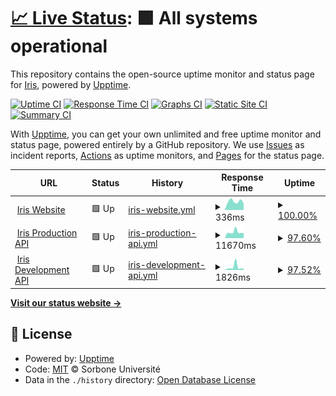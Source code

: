 # [📈 Live Status](https://dioptra-io.github.io/iris-uptime): <!--live status--> **🟩 All systems operational**

This repository contains the open-source uptime monitor and status page for [Iris](https://iris.dioptra.io/), powered by [Upptime](https://github.com/upptime/upptime).

[![Uptime CI](https://github.com/dioptra-io/iris-uptime/workflows/Uptime%20CI/badge.svg)](https://github.com/dioptra-io/iris-uptime/actions?query=workflow%3A%22Uptime+CI%22)
[![Response Time CI](https://github.com/dioptra-io/iris-uptime/workflows/Response%20Time%20CI/badge.svg)](https://github.com/dioptra-io/iris-uptime/actions?query=workflow%3A%22Response+Time+CI%22)
[![Graphs CI](https://github.com/dioptra-io/iris-uptime/workflows/Graphs%20CI/badge.svg)](https://github.com/dioptra-io/iris-uptime/actions?query=workflow%3A%22Graphs+CI%22)
[![Static Site CI](https://github.com/dioptra-io/iris-uptime/workflows/Static%20Site%20CI/badge.svg)](https://github.com/dioptra-io/iris-uptime/actions?query=workflow%3A%22Static+Site+CI%22)
[![Summary CI](https://github.com/dioptra-io/iris-uptime/workflows/Summary%20CI/badge.svg)](https://github.com/dioptra-io/iris-uptime/actions?query=workflow%3A%22Summary+CI%22)

With [Upptime](https://upptime.js.org), you can get your own unlimited and free uptime monitor and status page, powered entirely by a GitHub repository. We use [Issues](https://github.com/dioptra-io/iris-uptime/issues) as incident reports, [Actions](https://github.com/dioptra-io/iris-uptime/actions) as uptime monitors, and [Pages](https://dioptra-io.github.io/iris-uptime) for the status page.

<!--start: status pages-->
<!-- This summary is generated by Upptime (https://github.com/upptime/upptime) -->
<!-- Do not edit this manually, your changes will be overwritten -->
<!-- prettier-ignore -->
| URL | Status | History | Response Time | Uptime |
| --- | ------ | ------- | ------------- | ------ |
| <img alt="" src="https://icons.duckduckgo.com/ip3/iris.dioptra.io.ico" height="13"> [Iris Website](https://iris.dioptra.io) | 🟩 Up | [iris-website.yml](https://github.com/dioptra-io/iris-uptime/commits/HEAD/history/iris-website.yml) | <details><summary><img alt="Response time graph" src="./graphs/iris-website/response-time-week.png" height="20"> 336ms</summary><br><a href="https://dioptra-io.github.io/iris-uptime/history/iris-website"><img alt="Response time 315" src="https://img.shields.io/endpoint?url=https%3A%2F%2Fraw.githubusercontent.com%2Fdioptra-io%2Firis-uptime%2FHEAD%2Fapi%2Firis-website%2Fresponse-time.json"></a><br><a href="https://dioptra-io.github.io/iris-uptime/history/iris-website"><img alt="24-hour response time 320" src="https://img.shields.io/endpoint?url=https%3A%2F%2Fraw.githubusercontent.com%2Fdioptra-io%2Firis-uptime%2FHEAD%2Fapi%2Firis-website%2Fresponse-time-day.json"></a><br><a href="https://dioptra-io.github.io/iris-uptime/history/iris-website"><img alt="7-day response time 336" src="https://img.shields.io/endpoint?url=https%3A%2F%2Fraw.githubusercontent.com%2Fdioptra-io%2Firis-uptime%2FHEAD%2Fapi%2Firis-website%2Fresponse-time-week.json"></a><br><a href="https://dioptra-io.github.io/iris-uptime/history/iris-website"><img alt="30-day response time 325" src="https://img.shields.io/endpoint?url=https%3A%2F%2Fraw.githubusercontent.com%2Fdioptra-io%2Firis-uptime%2FHEAD%2Fapi%2Firis-website%2Fresponse-time-month.json"></a><br><a href="https://dioptra-io.github.io/iris-uptime/history/iris-website"><img alt="1-year response time 326" src="https://img.shields.io/endpoint?url=https%3A%2F%2Fraw.githubusercontent.com%2Fdioptra-io%2Firis-uptime%2FHEAD%2Fapi%2Firis-website%2Fresponse-time-year.json"></a></details> | <details><summary><a href="https://dioptra-io.github.io/iris-uptime/history/iris-website">100.00%</a></summary><a href="https://dioptra-io.github.io/iris-uptime/history/iris-website"><img alt="All-time uptime 100.00%" src="https://img.shields.io/endpoint?url=https%3A%2F%2Fraw.githubusercontent.com%2Fdioptra-io%2Firis-uptime%2FHEAD%2Fapi%2Firis-website%2Fuptime.json"></a><br><a href="https://dioptra-io.github.io/iris-uptime/history/iris-website"><img alt="24-hour uptime 100.00%" src="https://img.shields.io/endpoint?url=https%3A%2F%2Fraw.githubusercontent.com%2Fdioptra-io%2Firis-uptime%2FHEAD%2Fapi%2Firis-website%2Fuptime-day.json"></a><br><a href="https://dioptra-io.github.io/iris-uptime/history/iris-website"><img alt="7-day uptime 100.00%" src="https://img.shields.io/endpoint?url=https%3A%2F%2Fraw.githubusercontent.com%2Fdioptra-io%2Firis-uptime%2FHEAD%2Fapi%2Firis-website%2Fuptime-week.json"></a><br><a href="https://dioptra-io.github.io/iris-uptime/history/iris-website"><img alt="30-day uptime 100.00%" src="https://img.shields.io/endpoint?url=https%3A%2F%2Fraw.githubusercontent.com%2Fdioptra-io%2Firis-uptime%2FHEAD%2Fapi%2Firis-website%2Fuptime-month.json"></a><br><a href="https://dioptra-io.github.io/iris-uptime/history/iris-website"><img alt="1-year uptime 100.00%" src="https://img.shields.io/endpoint?url=https%3A%2F%2Fraw.githubusercontent.com%2Fdioptra-io%2Firis-uptime%2FHEAD%2Fapi%2Firis-website%2Fuptime-year.json"></a></details>
| <img alt="" src="https://icons.duckduckgo.com/ip3/api.iris.dioptra.io.ico" height="13"> [Iris Production API](https://api.iris.dioptra.io/status) | 🟩 Up | [iris-production-api.yml](https://github.com/dioptra-io/iris-uptime/commits/HEAD/history/iris-production-api.yml) | <details><summary><img alt="Response time graph" src="./graphs/iris-production-api/response-time-week.png" height="20"> 11670ms</summary><br><a href="https://dioptra-io.github.io/iris-uptime/history/iris-production-api"><img alt="Response time 7055" src="https://img.shields.io/endpoint?url=https%3A%2F%2Fraw.githubusercontent.com%2Fdioptra-io%2Firis-uptime%2FHEAD%2Fapi%2Firis-production-api%2Fresponse-time.json"></a><br><a href="https://dioptra-io.github.io/iris-uptime/history/iris-production-api"><img alt="24-hour response time 10101" src="https://img.shields.io/endpoint?url=https%3A%2F%2Fraw.githubusercontent.com%2Fdioptra-io%2Firis-uptime%2FHEAD%2Fapi%2Firis-production-api%2Fresponse-time-day.json"></a><br><a href="https://dioptra-io.github.io/iris-uptime/history/iris-production-api"><img alt="7-day response time 11670" src="https://img.shields.io/endpoint?url=https%3A%2F%2Fraw.githubusercontent.com%2Fdioptra-io%2Firis-uptime%2FHEAD%2Fapi%2Firis-production-api%2Fresponse-time-week.json"></a><br><a href="https://dioptra-io.github.io/iris-uptime/history/iris-production-api"><img alt="30-day response time 10083" src="https://img.shields.io/endpoint?url=https%3A%2F%2Fraw.githubusercontent.com%2Fdioptra-io%2Firis-uptime%2FHEAD%2Fapi%2Firis-production-api%2Fresponse-time-month.json"></a><br><a href="https://dioptra-io.github.io/iris-uptime/history/iris-production-api"><img alt="1-year response time 7680" src="https://img.shields.io/endpoint?url=https%3A%2F%2Fraw.githubusercontent.com%2Fdioptra-io%2Firis-uptime%2FHEAD%2Fapi%2Firis-production-api%2Fresponse-time-year.json"></a></details> | <details><summary><a href="https://dioptra-io.github.io/iris-uptime/history/iris-production-api">97.60%</a></summary><a href="https://dioptra-io.github.io/iris-uptime/history/iris-production-api"><img alt="All-time uptime 97.51%" src="https://img.shields.io/endpoint?url=https%3A%2F%2Fraw.githubusercontent.com%2Fdioptra-io%2Firis-uptime%2FHEAD%2Fapi%2Firis-production-api%2Fuptime.json"></a><br><a href="https://dioptra-io.github.io/iris-uptime/history/iris-production-api"><img alt="24-hour uptime 100.00%" src="https://img.shields.io/endpoint?url=https%3A%2F%2Fraw.githubusercontent.com%2Fdioptra-io%2Firis-uptime%2FHEAD%2Fapi%2Firis-production-api%2Fuptime-day.json"></a><br><a href="https://dioptra-io.github.io/iris-uptime/history/iris-production-api"><img alt="7-day uptime 97.60%" src="https://img.shields.io/endpoint?url=https%3A%2F%2Fraw.githubusercontent.com%2Fdioptra-io%2Firis-uptime%2FHEAD%2Fapi%2Firis-production-api%2Fuptime-week.json"></a><br><a href="https://dioptra-io.github.io/iris-uptime/history/iris-production-api"><img alt="30-day uptime 99.45%" src="https://img.shields.io/endpoint?url=https%3A%2F%2Fraw.githubusercontent.com%2Fdioptra-io%2Firis-uptime%2FHEAD%2Fapi%2Firis-production-api%2Fuptime-month.json"></a><br><a href="https://dioptra-io.github.io/iris-uptime/history/iris-production-api"><img alt="1-year uptime 97.71%" src="https://img.shields.io/endpoint?url=https%3A%2F%2Fraw.githubusercontent.com%2Fdioptra-io%2Firis-uptime%2FHEAD%2Fapi%2Firis-production-api%2Fuptime-year.json"></a></details>
| <img alt="" src="https://icons.duckduckgo.com/ip3/api.dev.iris.dioptra.io.ico" height="13"> [Iris Development API](https://api.dev.iris.dioptra.io/status) | 🟩 Up | [iris-development-api.yml](https://github.com/dioptra-io/iris-uptime/commits/HEAD/history/iris-development-api.yml) | <details><summary><img alt="Response time graph" src="./graphs/iris-development-api/response-time-week.png" height="20"> 1826ms</summary><br><a href="https://dioptra-io.github.io/iris-uptime/history/iris-development-api"><img alt="Response time 1221" src="https://img.shields.io/endpoint?url=https%3A%2F%2Fraw.githubusercontent.com%2Fdioptra-io%2Firis-uptime%2FHEAD%2Fapi%2Firis-development-api%2Fresponse-time.json"></a><br><a href="https://dioptra-io.github.io/iris-uptime/history/iris-development-api"><img alt="24-hour response time 1026" src="https://img.shields.io/endpoint?url=https%3A%2F%2Fraw.githubusercontent.com%2Fdioptra-io%2Firis-uptime%2FHEAD%2Fapi%2Firis-development-api%2Fresponse-time-day.json"></a><br><a href="https://dioptra-io.github.io/iris-uptime/history/iris-development-api"><img alt="7-day response time 1826" src="https://img.shields.io/endpoint?url=https%3A%2F%2Fraw.githubusercontent.com%2Fdioptra-io%2Firis-uptime%2FHEAD%2Fapi%2Firis-development-api%2Fresponse-time-week.json"></a><br><a href="https://dioptra-io.github.io/iris-uptime/history/iris-development-api"><img alt="30-day response time 1145" src="https://img.shields.io/endpoint?url=https%3A%2F%2Fraw.githubusercontent.com%2Fdioptra-io%2Firis-uptime%2FHEAD%2Fapi%2Firis-development-api%2Fresponse-time-month.json"></a><br><a href="https://dioptra-io.github.io/iris-uptime/history/iris-development-api"><img alt="1-year response time 1329" src="https://img.shields.io/endpoint?url=https%3A%2F%2Fraw.githubusercontent.com%2Fdioptra-io%2Firis-uptime%2FHEAD%2Fapi%2Firis-development-api%2Fresponse-time-year.json"></a></details> | <details><summary><a href="https://dioptra-io.github.io/iris-uptime/history/iris-development-api">97.52%</a></summary><a href="https://dioptra-io.github.io/iris-uptime/history/iris-development-api"><img alt="All-time uptime 96.84%" src="https://img.shields.io/endpoint?url=https%3A%2F%2Fraw.githubusercontent.com%2Fdioptra-io%2Firis-uptime%2FHEAD%2Fapi%2Firis-development-api%2Fuptime.json"></a><br><a href="https://dioptra-io.github.io/iris-uptime/history/iris-development-api"><img alt="24-hour uptime 100.00%" src="https://img.shields.io/endpoint?url=https%3A%2F%2Fraw.githubusercontent.com%2Fdioptra-io%2Firis-uptime%2FHEAD%2Fapi%2Firis-development-api%2Fuptime-day.json"></a><br><a href="https://dioptra-io.github.io/iris-uptime/history/iris-development-api"><img alt="7-day uptime 97.52%" src="https://img.shields.io/endpoint?url=https%3A%2F%2Fraw.githubusercontent.com%2Fdioptra-io%2Firis-uptime%2FHEAD%2Fapi%2Firis-development-api%2Fuptime-week.json"></a><br><a href="https://dioptra-io.github.io/iris-uptime/history/iris-development-api"><img alt="30-day uptime 99.43%" src="https://img.shields.io/endpoint?url=https%3A%2F%2Fraw.githubusercontent.com%2Fdioptra-io%2Firis-uptime%2FHEAD%2Fapi%2Firis-development-api%2Fuptime-month.json"></a><br><a href="https://dioptra-io.github.io/iris-uptime/history/iris-development-api"><img alt="1-year uptime 97.73%" src="https://img.shields.io/endpoint?url=https%3A%2F%2Fraw.githubusercontent.com%2Fdioptra-io%2Firis-uptime%2FHEAD%2Fapi%2Firis-development-api%2Fuptime-year.json"></a></details>

<!--end: status pages-->

[**Visit our status website →**](https://dioptra-io.github.io/iris-uptime)

## 📄 License

- Powered by: [Upptime](https://github.com/upptime/upptime)
- Code: [MIT](./LICENSE) © Sorbone Université
- Data in the `./history` directory: [Open Database License](https://opendatacommons.org/licenses/odbl/1-0/)
